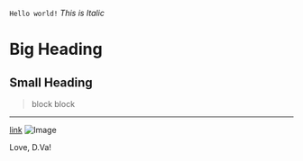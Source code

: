 `Hello world!`
*This is Italic*
# Big Heading
## Small Heading
> block block
---
[link](https://www.google.com/)
![Image](https://upload.wikimedia.org/wikipedia/en/5/55/D.Va_Overwatch.png)

Love, D.Va!